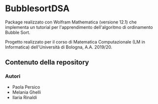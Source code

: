 # BubblesortDSA
Package realizzato con Wolfram Mathematica (versione 12.1) che implementa un tutorial per l'apprendimento dell'algoritmo di ordinamento Bubble Sort.

Progetto realizzato per il corso di Matematica Computazionale (LM in Informatica) dell'Università di Bologna, A.A. 2019/20.

## Contenuto della repository

### Autori
- Paola Persico
- Melania Ghelli 
- Ilaria Rinaldi
